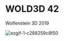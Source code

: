 # WOLD3D 42
Wolfenstein 3D 2019

![ezgif-1-c288259c8f50](https://user-images.githubusercontent.com/46930400/54433358-52879700-4734-11e9-8ff8-a4b8a00a7b26.gif)
